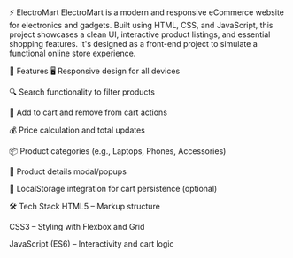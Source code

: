 ⚡ ElectroMart
ElectroMart is a modern and responsive eCommerce website for electronics and gadgets. Built using HTML, CSS, and JavaScript, this project showcases a clean UI, interactive product listings, and essential shopping features. It's designed as a front-end project to simulate a functional online store experience.

🚀 Features
🖥 Responsive design for all devices

🔍 Search functionality to filter products

🛒 Add to cart and remove from cart actions

💰 Price calculation and total updates

📦 Product categories (e.g., Laptops, Phones, Accessories)

📄 Product details modal/popups

🔄 LocalStorage integration for cart persistence (optional)

🛠 Tech Stack
HTML5 – Markup structure

CSS3 – Styling with Flexbox and Grid

JavaScript (ES6) – Interactivity and cart logic
